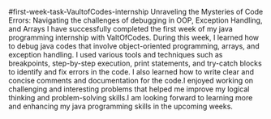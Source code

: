 #first-week-task-VaultofCodes-internship
Unraveling the Mysteries of Code Errors: Navigating the challenges of debugging in OOP, Exception Handling, and Arrays
I have successfully completed the first week of my java programming internship with ValtOfCodes.
During this week, I learned how to debug java codes that involve object-oriented programming, arrays, and exception handling. 
I used various tools and techniques such as 
breakpoints, step-by-step execution, print statements, and try-catch blocks to identify and fix errors in the code. 
I also learned how to write clear and concise comments and documentation for the code.I enjoyed working on challenging and interesting problems that helped me improve my logical thinking and problem-solving skills.I am looking forward to learning more and enhancing my java programming skills in the upcoming weeks.
